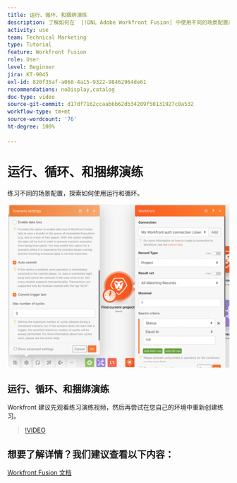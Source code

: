 ```yaml
---
title: 运行、循环、和捆绑演练
description: 了解如何在  [!DNL Adobe Workfront Fusion] 中使用不同的场景配置来探索如何使用运行和循环功能。
activity: use
team: Technical Marketing
type: Tutorial
feature: Workfront Fusion
role: User
level: Beginner
jira: KT-9045
exl-id: 820f35af-a068-4a15-9322-98462964de61
recommendations: noDisplay,catalog
doc-type: video
source-git-commit: d17df7162ccaab6b62db34209f50131927c0a532
workflow-type: tm+mt
source-wordcount: '76'
ht-degree: 100%

---
```


# 运行、循环、和捆绑演练

练习不同的场景配置，探索如何使用运行和循环。

![运行和循环设置的图像](assets/execution-history-and-scheduling-6.png)

## 运行、循环、和捆绑演练

Workfront 建议先观看练习演练视频，然后再尝试在您自己的环境中重新创建练习。

>[!VIDEO](https://video.tv.adobe.com/v/335286/?quality=12&learn=on&enablevpops)



## 想要了解详情？我们建议查看以下内容：

[Workfront Fusion 文档](https://experienceleague.adobe.com/docs/workfront/using/adobe-workfront-fusion/workfront-fusion-2.html?lang=zh-Hans)
